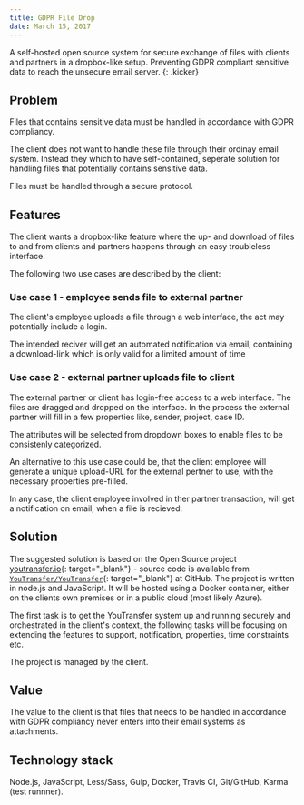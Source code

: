 ```yaml
---
title: GDPR File Drop
date: March 15, 2017
---
```


A self-hosted open source system for secure exchange of files with clients and partners in a dropbox-like setup. Preventing GDPR compliant sensitive data to reach the unsecure email server.
{: .kicker}

## Problem

Files that contains sensitive data must be handled in accordance with GDPR compliancy.

The client does not want to handle these file through their ordinay email system. Instead they which to have self-contained, seperate solution for handling files that potentially contains sensitive data.

Files must be handled through a secure protocol.

## Features

The client wants a dropbox-like feature where the up- and download of files to and from clients and partners happens through an easy troubleless interface.


The following two use cases are described by the client:

### Use case 1 - employee sends file to external partner

The client's employee uploads a file through a web interface, the act may potentially include a login.

The intended reciver will get an automated notification via email, containing a download-link which is only valid for a limited amount of time

### Use case 2 - external partner uploads file to client

The external partner or client has login-free access to a web interface. The files are dragged and dropped on the interface. In the process the external partner will fill in a few properties like, sender, project, case ID.

The attributes will be selected from dropdown boxes to enable files to be consistenly categorized.

An alternative to this use case could be, that the client employee will generate a unique upload-URL for the external pertner to use, with the necessary properties pre-filled.

In any case, the client employee involved in ther partner transaction, will get a notification on email, when a file is recieved.

## Solution

The suggested solution is based on the Open Source project [youtransfer.io](http://www.youtransfer.io/){: target="_blank"} - source code is available from
[`YouTransfer/YouTransfer`](https://github.com/YouTransfer/YouTransfer){: target="_blank"} at GitHub. The project is written in node.js and JavaScript. It will be hosted using a Docker container, either on the clients own premises or in a public cloud (most likely Azure).

The first task is to get the YouTransfer system up and running securely and orchestrated in the client's context, the following tasks will be focusing on extending the features to support, notification, properties, time constraints etc.

The project is managed by the client.

## Value

The value to the client is that files that needs to be handled in accordance with GDPR compliancy never enters into their email systems as attachments.

## Technology stack
Node.js, JavaScript, Less/Sass, Gulp, Docker, Travis CI, Git/GitHub, Karma (test runnner).
